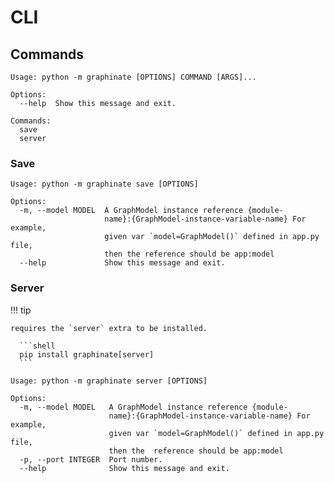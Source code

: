 # CLI

## Commands

``` shell
Usage: python -m graphinate [OPTIONS] COMMAND [ARGS]...

Options:
  --help  Show this message and exit.

Commands:
  save
  server
```

### Save

```console
Usage: python -m graphinate save [OPTIONS]

Options:
  -m, --model MODEL  A GraphModel instance reference {module-
                     name}:{GraphModel-instance-variable-name} For example,
                     given var `model=GraphModel()` defined in app.py file,
                     then the reference should be app:model
  --help             Show this message and exit.
```

### Server

!!! tip

    requires the `server` extra to be installed.

      ```shell
      pip install graphinate[server]
      ```

```console
Usage: python -m graphinate server [OPTIONS]

Options:
  -m, --model MODEL   A GraphModel instance reference {module-
                      name}:{GraphModel-instance-variable-name} For example,
                      given var `model=GraphModel()` defined in app.py file,
                      then the  reference should be app:model
  -p, --port INTEGER  Port number.
  --help              Show this message and exit.
```